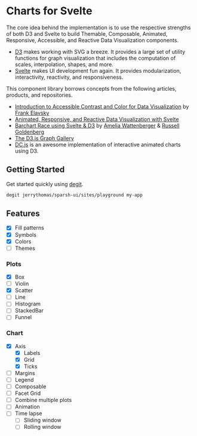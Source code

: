 # Charts for Svelte

The core idea behind the implementation is to use the respective strengths of both D3 and Svelte to build Themable, Composable, Animated, Responsive, Accessible, and Reactive Data Visualization components.

- [D3](https://d3js.org/) makes working with SVG a breeze. It provides a large set of utility functions for graph visualization that includes the computation of scales, interpolation, shapes, and more.
- [Svelte](https://svelte.dev/) makes UI development fun again. It provides modularization, interactivity, reactivity, and responsiveness.

This component library borrows concepts from the following articles, products, and repositories.

- [Introduction to Accessible Contrast and Color for Data Visualization](https://observablehq.com/@frankelavsky/chartability-contrast-series) by [Frank Elavsky](https://observablehq.com/@frankelavsky)
- [Animated, Responsive, and Reactive Data Visualization with Svelte](https://www.infoq.com/news/2020/10/svelte-d3-animation-data-vis/)
- [Barchart Race using Svelte & D3](https://t.co/iIoJw4f7Jc?amp=1) by [Amelia Wattenberger](https://mobile.twitter.com/Wattenberger) & [Russell Goldenberg](https://mobile.twitter.com/codenberg)
- [The D3.js Graph Gallery](https://www.d3-graph-gallery.com/index.html)
- [DC.js](https://dc-js.github.io/dc.js/) is an awesome implementation of interactive animated charts using D3.

## Getting Started

Get started quickly using [degit](https://github.com/Rich-Harris/degit).

```bash
degit jerrythomas/sparsh-ui/sites/playground my-app
```

## Features

- [x] Fill patterns
- [x] Symbols
- [x] Colors
- [ ] Themes

### Plots

- [x] Box
- [ ] Violin
- [x] Scatter
- [ ] Line
- [ ] Histogram
- [ ] StackedBar
- [ ] Funnel

### Chart

- [x] Axis
  - [x] Labels
  - [x] Grid
  - [x] Ticks
- [ ] Margins
- [ ] Legend
- [ ] Composable
- [ ] Facet Grid
- [ ] Combine multiple plots
- [ ] Animation
- [ ] Time lapse
  - [ ] Sliding window
  - [ ] Rolling window

